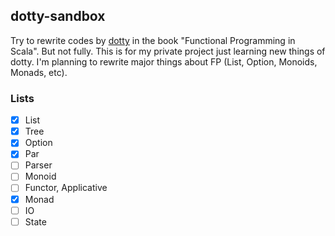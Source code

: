 ## dotty-sandbox
Try to rewrite codes by [dotty](https://dotty.epfl.ch/) in the book "Functional Programming in Scala". But not fully. This is for my private project just learning new things of dotty. I'm planning to rewrite major things about FP (List, Option, Monoids, Monads, etc).

### Lists
- [x] List
- [x] Tree
- [x] Option
- [x] Par
- [ ] Parser
- [ ] Monoid
- [ ] Functor, Applicative
- [x] Monad
- [ ] IO
- [ ] State